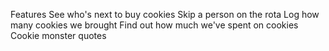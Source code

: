 Features
See who's next to buy cookies
Skip a person on the rota
Log how many cookies we brought
Find out how much we've spent on cookies
Cookie monster quotes